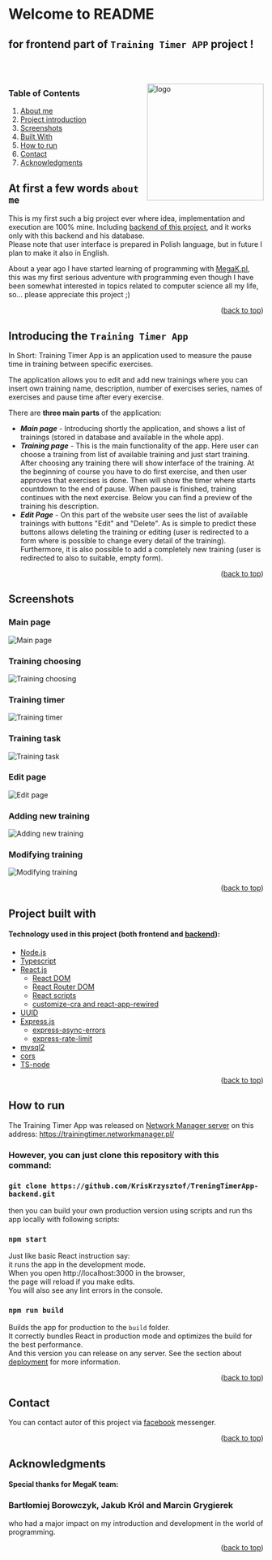 # Welcome to README
## for frontend part of `Training Timer APP` project !
<br/><br/>

<img src='./src/assets/logo.gif' width="230" align="right" alt="logo">

 ### Table of Contents
  <ol>
    <li><a href="#at-first-a-few-words-about-me">About me</a></li>
    <li><a href="#introducing-the-training-timer-app">Project introduction</a></li>
    <li><a href="#screenshots">Screenshots</a></li>
    <li><a href="#project-built-with">Built With</a></li>
    <li><a href="#how-to-run">How to run</a></li>
    <li><a href="#contact">Contact</a></li>
    <li><a href="#acknowledgments">Acknowledgments</a></li>
  </ol>

## At first a few words `about me`
This is my first such a big project ever where idea, implementation and execution are 100% mine. Including [backend of this project](https://github.com/KrisKrzysztof/TreningTimerApp-backend), and it works only with this backend and his database.\
Please note that user interface is prepared in Polish language, but in future I plan to make it also in English.

About a year ago I have started learning of programming with [MegaK.pl](https://www.megak.pl/), this was my first serious adventure with programming even though I have been somewhat interested in topics related to computer science all my life, so... please appreciate this project ;)

<p align="right">(<a href="#welcome-to-readme">back to top</a>)</p>

## Introducing the `Training Timer App`
In Short: Training Timer App is an application used to measure the pause time in training between specific exercises.

The application allows you to edit and add new trainings where you can insert own training name, description, number of exercises series, names of exercises and pause time after every exercise. 

There are **three main parts** of the application: 
* ***Main page*** - Introducing shortly the application, and shows a list of trainings (stored in database and available in the whole app).
* ***Training page*** - This is the main functionality of the app. Here user can choose a training from list of available training and just start training. After choosing any training there will show interface of the training. At the beginning of course you have to do first exercise, and then user approves that exercises is done. Then will show the timer where starts countdown to the end of pause. When pause is finished, training continues with the next exercise. Below you can find a preview of the training his description. 
* ***Edit Page*** - On this part of the website user sees the list of available trainings with buttons "Edit" and "Delete". As is simple to predict these buttons allows deleting the training or editing (user is redirected to a form where is possible to change every detail of the training). Furthermore, it is also possible to add a completely new training (user is redirected to also to suitable, empty form).

<p align="right">(<a href="#welcome-to-readme">back to top</a>)</p>

## Screenshots

### Main page
![Main page](./screens/MainPageZoomOutpng.jpg)
### Training choosing
![Training choosing](./screens/TraninigChooice.jpg)
### Training timer
![Training timer](./screens/TraninigTimer.jpg)
### Training task
![Training task](./screens/TraninigTimerTask.jpg)
### Edit page
![Edit page](./screens/EditPage.jpg)
### Adding new training
![Adding new training](./screens/AddNewTraining.jpg)
### Modifying training
![Modifying training](./screens/EditTraining.jpg)

<p align="right">(<a href="#welcome-to-readme">back to top</a>)</p>

## Project built with
#### Technology used in this project (both frontend and [backend](https://github.com/KrisKrzysztof/TreningTimerApp-backend)):

* [Node.js](https://nodejs.org)
* [Typescript](https://www.typescriptlang.org)
* [React.js](https://react.dev)
    * [React DOM](https://www.npmjs.com/package/react-dom)
    * [React Router DOM](https://github.com/remix-run/react-router#readme)
    * [React scripts](https://github.com/facebook/create-react-app#readme)
    * [customize-cra and react-app-rewired](https://www.npmjs.com/package/customize-cra)
* [UUID](https://www.npmjs.com/package/uuid)
* [Express.js](https://expressjs.com/)
    * [express-async-errors](https://github.com/davidbanham/express-async-errors#readme)
    * [express-rate-limit](https://www.npmjs.com/package/express-rate-limit)
* [mysql2](https://github.com/sidorares/node-mysql2#readme)
* [cors](https://github.com/expressjs/cors#readme)
* [TS-node](https://typestrong.org/ts-node)

<p align="right">(<a href="#welcome-to-readme">back to top</a>)</p>

## How to run
The Training Timer App was released on [Network Manager server](https://netcloud24.com/pl/index) on this address: https://trainingtimer.networkmanager.pl/ 
### However, you can just clone this repository with this command:
### `git clone https://github.com/KrisKrzysztof/TreningTimerApp-backend.git`
then you can build your own production version using scripts and run ths app locally with following scripts:
### `npm start`
Just like basic React instruction say:\
it runs the app in the development mode.\
When you open http://localhost:3000 in the browser,\
the page will reload if you make edits.\
You will also see any lint errors in the console.
### `npm run build`
Builds the app for production to the `build` folder.\
It correctly bundles React in production mode and optimizes the build for the best performance.\
And this version you can release on any server.
See the section about [deployment](https://facebook.github.io/create-react-app/docs/deployment) for more information.

<p align="right">(<a href="#welcome-to-readme">back to top</a>)</p>

## Contact
You can contact autor of this project via [facebook](https://www.facebook.com/krzysztof.ivan) messenger.

<p align="right">(<a href="#welcome-to-readme">back to top</a>)</p>

## Acknowledgments
#### Special thanks for MegaK team:
### Bartłomiej Borowczyk, Jakub Król and Marcin Grygierek
who had a major impact on my introduction and development in the world of programming.

<p align="right">(<a href="#welcome-to-readme">back to top</a>)</p>

